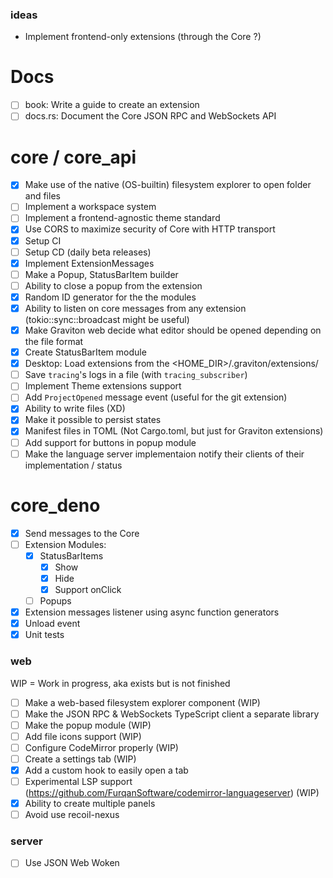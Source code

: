### ideas
- Implement frontend-only extensions (through the Core ?)

# Docs 
- [ ] book: Write a guide to create an extension
- [ ] docs.rs: Document the Core JSON RPC and WebSockets API

# core / core_api
- [x] Make use of the native (OS-builtin) filesystem explorer to open folder and files
- [ ] Implement a workspace system
- [ ] Implement a frontend-agnostic theme standard
- [x] Use CORS to maximize security of Core with HTTP transport
- [x] Setup CI
- [ ] Setup CD (daily beta releases)
- [x] Implement  ExtensionMessages
- [ ] Make a Popup, StatusBarItem builder
- [ ] Ability to close a popup from the extension
- [x] Random ID generator for the the modules
- [x] Ability to listen on core messages from any extension (tokio::sync::broadcast might be useful)
- [x] Make Graviton web decide what editor should be opened depending on the file format
- [x] Create StatusBarItem module
- [x] Desktop: Load extensions from the <HOME_DIR>/.graviton/extensions/
- [ ] Save `tracing`'s logs in a file (with `tracing_subscriber`)
- [ ] Implement Theme extensions support
- [ ] Add `ProjectOpened` message event (useful for the git extension)
- [x] Ability to write files (XD)
- [x] Make it possible to persist states
- [x] Manifest files in TOML (Not Cargo.toml, but just for Graviton extensions)
- [ ] Add support for buttons in popup module
- [ ] Make the language server implementaion notify their clients of their implementation / status

# core_deno
- [x] Send messages to the Core
- [ ] Extension Modules:
    - [x] StatusBarItems
        - [x] Show
        - [x] Hide
        - [x] Support onClick
    - [ ] Popups
- [x] Extension messages listener using async function generators
- [x] Unload event
- [x] Unit tests
### web

WIP = Work in progress, aka exists but is not finished

- [ ] Make a web-based filesystem explorer component (WIP)
- [ ] Make the JSON RPC & WebSockets TypeScript client a separate library
- [ ] Make the popup module (WIP)
- [ ] Add file icons support (WIP)
- [ ] Configure CodeMirror properly (WIP)
- [ ] Create a settings tab (WIP)
- [x] Add a custom hook to easily open a tab 
- [ ] Experimental LSP support (https://github.com/FurqanSoftware/codemirror-languageserver) (WIP)
- [x] Ability to create multiple panels
- [ ] Avoid use recoil-nexus
### server
- [ ] Use JSON Web Woken
